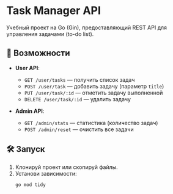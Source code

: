# Task Manager API

Учебный проект на Go (Gin), предоставляющий REST API для управления задачами (to-do list).

## 🚀 Возможности

- **User API**:
  - `GET /user/tasks` — получить список задач
  - `POST /user/task` — добавить задачу (параметр `title`)
  - `PUT /user/task/:id` — отметить задачу выполненной
  - `DELETE /user/task/:id` — удалить задачу

- **Admin API**:
  - `GET /admin/stats` — статистика (количество задач)
  - `POST /admin/reset` — очистить все задачи

## 🛠️ Запуск

1. Клонируй проект или скопируй файлы.
2. Установи зависимости:
   ```bash
   go mod tidy
